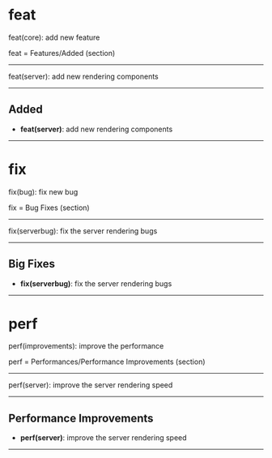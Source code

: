 # feat

feat(core): add new feature 

feat = Features/Added (section)

---

feat(server): add new rendering components

---

## Added 

- **feat(server)**: add new rendering components

---

# fix

fix(bug): fix new bug

fix = Bug Fixes (section)

---

fix(serverbug): fix the server rendering bugs

---

## Big Fixes 

- **fix(serverbug)**: fix the server rendering bugs

---

# perf

perf(improvements): improve the performance 

perf = Performances/Performance Improvements (section)

---

perf(server): improve the server rendering speed

---

## Performance Improvements 

- **perf(server)**: improve the server rendering speed


---
